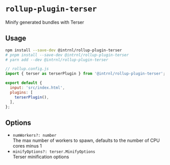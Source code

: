 # `rollup-plugin-terser`

Minify generated bundles with Terser

## Usage

```sh
npm install --save-dev @intrnl/rollup-plugin-terser
# pnpm install --save-dev @intrnl/rollup-plugin-terser
# yarn add --dev @intrnl/rollup-plugin-terser
```

```js
// rollup.config.js
import { terser as terserPlugin } from '@intrnl/rollup-plugin-terser';

export default {
  input: 'src/index.html',
  plugins: [
    terserPlugin(),
  ],
};
```

## Options

- `numWorkers?: number`  
  The max number of workers to spawn, defaults to the number of CPU cores minus 1
- `minifyOptions?: terser.MinifyOptions`  
  Terser minification options
